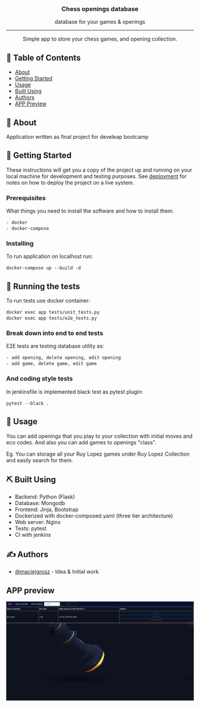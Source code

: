 
<h3 align="center">Chess openings database</h3>

<div align="center">
  database for your games & openings
</div>

---

<p align="center"> Simple app to store your chess games, and opening collection.
    <br> 
</p>

## 📝 Table of Contents

- [About](#about)
- [Getting Started](#getting_started)
- [Usage](#usage)
- [Built Using](#built_using)
- [Authors](#authors)
- [APP Preview](#app-preview)

## 🧐 About <a name = "about"></a>

Application written as final project for develeap bootcamp

## 🏁 Getting Started <a name = "getting_started"></a>

These instructions will get you a copy of the project up and running on your local machine for development and testing purposes. See [deployment](#deployment) for notes on how to deploy the project on a live system.

### Prerequisites

What things you need to install the software and how to install them.

```
- docker
- docker-compose
```

### Installing

To run application on localhost run:

```
docker-compose up --build -d 
```

## 🔧 Running the tests <a name = "tests"></a>

To run tests use docker container:
```
docker exec app tests/unit_tests.py
docker exec app tests/e2e_tests.py
```

### Break down into end to end tests


E2E tests are testing database utility as:

```
- add opening, delete opening, edit opening
- add game, delete game, edit game
```



### And coding style tests

In jenkinsfile is implemented black test as pytest plugin:

```
pytest --black .
```

## 🎈 Usage <a name="usage"></a>

You can add openings that you play to your collection with initial moves and eco codes. And also you can add games to openings "class".

Eg. You can storage all your Ruy Lopez games under Ruy Lopez Collection and easily search for them.


## ⛏️ Built Using <a name = "built_using"></a>

 - Backend: Python (Flask)
 - Database: Mongodb
 - Frontend: Jinja, Bootstrap
 - Dockerized with docker-composed.yaml (three tier architecture)
 - Web server: Nginx
 - Tests: pytest
 - CI with jenkins

## ✍️ Authors <a name = "authors"></a>

- [@maciejgrosz](https://github.com/maciejgrosz) - Idea & Initial work


## APP preview
![Screenshot](app.png)
